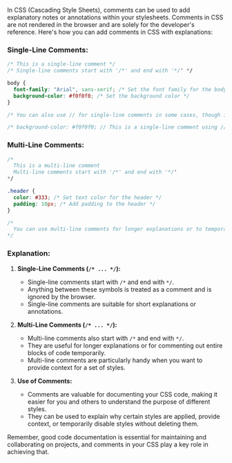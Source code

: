 In CSS (Cascading Style Sheets), comments can be used to add explanatory notes or annotations within your stylesheets. Comments in CSS are not rendered in the browser and are solely for the developer's reference. Here's how you can add comments in CSS with explanations:

### Single-Line Comments:

```css
/* This is a single-line comment */
/* Single-line comments start with '/*' and end with '*/' */

body {
  font-family: "Arial", sans-serif; /* Set the font family for the body */
  background-color: #f0f0f0; /* Set the background color */
}

/* You can also use // for single-line comments in some cases, though it's not part of the official CSS specification. */

/* background-color: #f0f0f0; // This is a single-line comment using // */
```

### Multi-Line Comments:

```css
/*
  This is a multi-line comment
  Multi-line comments start with '/*' and end with '*/'
*/

.header {
  color: #333; /* Set text color for the header */
  padding: 10px; /* Add padding to the header */
}

/*
  You can use multi-line comments for longer explanations or to temporarily exclude a block of code.
*/
```

### Explanation:

1. **Single-Line Comments (`/* ... */`):**
   - Single-line comments start with `/*` and end with `*/`.
   - Anything between these symbols is treated as a comment and is ignored by the browser.
   - Single-line comments are suitable for short explanations or annotations.

2. **Multi-Line Comments (`/* ... */`):**
   - Multi-line comments also start with `/*` and end with `*/`.
   - They are useful for longer explanations or for commenting out entire blocks of code temporarily.
   - Multi-line comments are particularly handy when you want to provide context for a set of styles.

3. **Use of Comments:**
   - Comments are valuable for documenting your CSS code, making it easier for you and others to understand the purpose of different styles.
   - They can be used to explain why certain styles are applied, provide context, or temporarily disable styles without deleting them.

Remember, good code documentation is essential for maintaining and collaborating on projects, and comments in your CSS play a key role in achieving that.